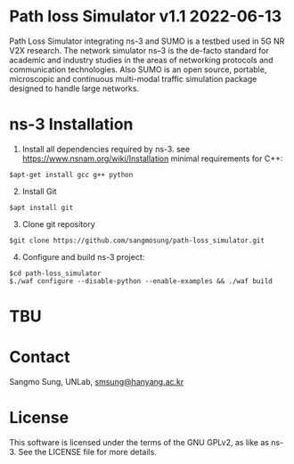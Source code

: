 # Path loss Simulator v1.1  2022-06-13

Path Loss Simulator integrating ns-3 and SUMO is a testbed used in 5G NR V2X research. The network simulator ns–3 is the de-facto standard for academic and industry studies in the areas of networking protocols and communication technologies. Also SUMO is an open source, portable, microscopic and continuous multi-modal traffic simulation package designed to handle large networks.

# ns-3 Installation

1. Install all dependencies required by ns-3. 
see https://www.nsnam.org/wiki/Installation
  minimal requirements for C++:
  ```
  $apt-get install gcc g++ python
  ```
2. Install Git
  ```
  $apt install git
  ```
3. Clone git repository
  ```
  $git clone https://github.com/sangmosung/path-loss_simulator.git
  ```
4. Configure and build ns-3 project:
  ```
  $cd path-loss_simulator
  $./waf configure --disable-python --enable-examples && ./waf build
  ```
# TBU

# Contact
Sangmo Sung, UNLab, smsung@hanyang.ac.kr

# License
This software is licensed under the terms of the GNU GPLv2, as like as ns-3. See the LICENSE file for more details.

